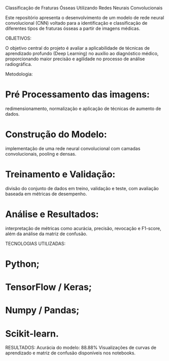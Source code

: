 Classificação de Fraturas Ósseas Utilizando Redes Neurais Convolucionais

Este repositório apresenta o desenvolvimento de um modelo de rede neural convolucional (CNN) voltado para a identificação e classificação de diferentes tipos de fraturas ósseas a partir de imagens médicas.

OBJETIVOS:

O objetivo central do projeto é avaliar a aplicabilidade de técnicas de aprendizado profundo (Deep Learning) no auxílio ao diagnóstico médico, proporcionando maior precisão e agilidade no processo de análise radiográfica.

Metodologia: 

# Pré Processamento das imagens: 
redimensionamento, normalização e aplicação de técnicas de aumento de dados.

# Construção do Modelo: 
implementação de uma rede neural convolucional com camadas convolucionais, pooling e densas.

# Treinamento e Validação:
divisão do conjunto de dados em treino, validação e teste, com avaliação baseada em métricas de desempenho.

# Análise e Resultados:
interpretação de métricas como acurácia, precisão, revocação e F1-score, além da análise da matriz de confusão.

TECNOLOGIAS UTILIZADAS:
# Python;
# TensorFlow / Keras;
# Numpy / Pandas;
# Scikit-learn.

RESULTADOS:
Acurácia do modelo: 88.88%
Visualizações de curvas de aprendizado e matriz de confusão disponíveis nos notebooks.
